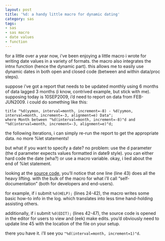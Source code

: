```yaml
---
layout: post
title: '%d: a handy little macro for dynamic dating'
category: sas
tags:
- sas
- sas macro
- date values
- function
---
```


for a little over a year now, i’ve been enjoying a little macro i wrote for writing date values in a variety of formats. the macro also integrates the intnx function (hence the dynamic part). this allows me to easily use dynamic dates in both open and closed code (between and within data/proc steps).

<!--more-->

suppose i’ve got a report that needs to be updated monthly using 6 months of data lagged 3 months (i know, contrived example, but stick with me). supposing today is 10SEP2009, i’d need to report on data from FEB-JUN2009. i could do something like this:

    title "%d(yymon, interval=month, increment=-8) - %d(yymon, interval=month, increment=-3, alignment=e) Data";
    where Month between "%d(interval=month, increment=-8)"d and "%d(interval=month, increment=-3, alignment=e)"d;

the following iterations, i can simply re-run the report to get the appropriate data. no more %let statements!

but what if you want to specify a date? no problem: use the d parameter (the d parameter expects values formatted in date9 style). you can either hard code the date (wha?) or use a macro variable. okay, i lied about the end of %let statement.

looking at the [source code](https://github.com/rkoopmann/sas-quatch/blob/master/google-code-files/d%20v1.0.sas), you’ll notice that one line (line 43) does all the heavy lifting. with the bulk of the macro for what i’ll call “self- documentation” (both for developers and end-users).

for example, if i submit `%d(HELP);` (lines 24-42), the macro writes some basic how-to info in the log. which translates into less time hand-holding assisting others.

additionally, if i submit `%d(EDIT);` (lines 42-47), the source code is opened in the editor for users to view and (eek) make edits. you’d obviously need to update line 45 with the location of the file on your setup.

there you have it. i’ll see you `"%d(interval=month, increment=1)"d`.
